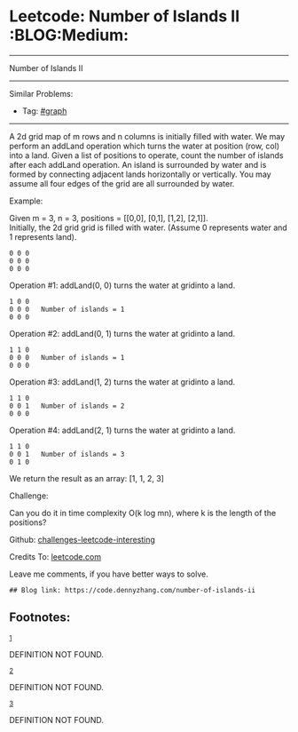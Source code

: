 # Leetcode: Number of Islands II     :BLOG:Medium:


---

Number of Islands II  

---

Similar Problems:  
-   Tag: [#graph](https://code.dennyzhang.com/tag/graph)

---

A 2d grid map of m rows and n columns is initially filled with water. We may perform an addLand operation which turns the water at position (row, col) into a land. Given a list of positions to operate, count the number of islands after each addLand operation. An island is surrounded by water and is formed by connecting adjacent lands horizontally or vertically. You may assume all four edges of the grid are all surrounded by water.  

Example:  

Given m = 3, n = 3, positions = [[0,0], [0,1], [1,2], [2,1]].  
Initially, the 2d grid grid is filled with water. (Assume 0 represents water and 1 represents land).  

    0 0 0
    0 0 0
    0 0 0

Operation #1: addLand(0, 0) turns the water at gridinto a land.  

    1 0 0
    0 0 0   Number of islands = 1
    0 0 0

Operation #2: addLand(0, 1) turns the water at gridinto a land.  

    1 1 0
    0 0 0   Number of islands = 1
    0 0 0

Operation #3: addLand(1, 2) turns the water at gridinto a land.  

    1 1 0
    0 0 1   Number of islands = 2
    0 0 0

Operation #4: addLand(2, 1) turns the water at gridinto a land.  

    1 1 0
    0 0 1   Number of islands = 3
    0 1 0

We return the result as an array: [1, 1, 2, 3]  

Challenge:  

Can you do it in time complexity O(k log mn), where k is the length of the positions?  

Github: [challenges-leetcode-interesting](https://github.com/DennyZhang/challenges-leetcode-interesting/tree/master/number-of-islands-ii)  

Credits To: [leetcode.com](https://leetcode.com/problems/number-of-islands-ii/description/)  

Leave me comments, if you have better ways to solve.  

    ## Blog link: https://code.dennyzhang.com/number-of-islands-ii

<div id="footnotes">
<h2 class="footnotes">Footnotes: </h2>
<div id="text-footnotes">

<div class="footdef"><sup><a id="fn.1" name="fn.1" class="footnum" href="#fnr.1">1</a></sup> <p>DEFINITION NOT FOUND.</p></div>

<div class="footdef"><sup><a id="fn.2" name="fn.2" class="footnum" href="#fnr.2">2</a></sup> <p>DEFINITION NOT FOUND.</p></div>

<div class="footdef"><sup><a id="fn.3" name="fn.3" class="footnum" href="#fnr.3">3</a></sup> <p>DEFINITION NOT FOUND.</p></div>


</div>
</div>